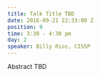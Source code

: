 ```yaml
---
title: Talk Title TBD
date: 2016-09-21 22:33:00 Z
position: 9
time: 3:30 - 4:30 pm
day: 2
speaker: Billy Rios, CISSP
---
```


Abstract TBD
